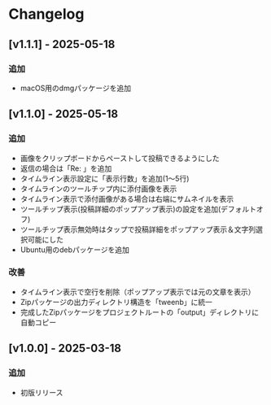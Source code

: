 # Changelog

## [v1.1.1] - 2025-05-18

### 追加

- macOS用のdmgパッケージを追加

## [v1.1.0] - 2025-05-18

### 追加

- 画像をクリップボードからペーストして投稿できるようにした
- 返信の場合は「Re: 」を追加
- タイムライン表示設定に「表示行数」を追加(1～5行)
- タイムラインのツールチップ内に添付画像を表示
- タイムライン表示で添付画像がある場合は右端にサムネイルを表示
- ツールチップ表示(投稿詳細のポップアップ表示)の設定を追加(デフォルトオフ)
- ツールチップ表示無効時はタップで投稿詳細をポップアップ表示＆文字列選択可能にした
- Ubuntu用のdebパッケージを追加

### 改善

- タイムライン表示で空行を削除（ポップアップ表示では元の文章を表示）
- Zipパッケージの出力ディレクトリ構造を「tweenb」に統一
- 完成したZipパッケージをプロジェクトルートの「output」ディレクトリに自動コピー

## [v1.0.0] - 2025-03-18

### 追加

- 初版リリース 